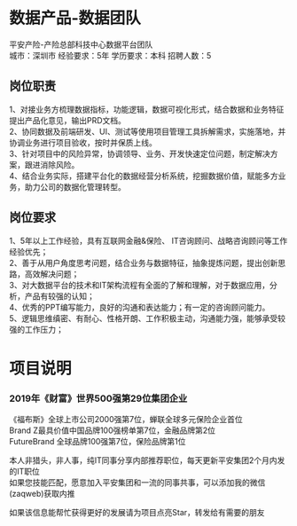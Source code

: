 # 数据产品-数据团队
平安产险-产险总部科技中心数据平台团队  
城市：深圳市 经验要求：5年 学历要求：本科  招聘人数：5

## 岗位职责
1、对接业务方梳理数据指标，功能逻辑，数据可视化形式，结合数据和业务特征提出产品化意见，输出PRD文档。   
2、协同数据及前端研发、UI、测试等使用项目管理工具拆解需求，实施落地，并协调业务进行项目验收，按时并保质上线。   
3、针对项目中的风险异常，协调领导、业务、开发快速定位问题，制定解决方案，跟进消除风险。   
4、结合业务实际，搭建平台化的数据经营分析系统，挖掘数据价值，赋能多方业务，助力公司的数据化管理转型。

## 岗位要求
1、5年以上工作经验，具有互联网金融&保险、 IT咨询顾问、战略咨询顾问等工作经验优先；   
2、善于从用户角度思考问题，结合业务与数据特征，抽象提炼问题，提出创新思路，高效解决问题；   
3、对大数据平台的技术和IT架构流程有全面的了解和理解，对于数据应用，分析，产品有较强的认知；   
4、优秀的PPT编写能力，良好的沟通和表达能力；有一定的咨询顾问能力。   
5、逻辑思维缜密、有耐心、性格开朗、工作积极主动，沟通能力强，能够承受较强的工作压力；

# 项目说明

### 2019年《财富》世界500强第29位集团企业
《福布斯》全球上市公司2000强第7位，蝉联全球多元保险企业首位  
Brand Z最具价值中国品牌100强榜单第7位，金融品牌第2位  
FutureBrand 全球品牌100强第7位，保险品牌第1位

本人非猎头，非人事，纯IT同事分享内部推荐职位，每天更新平安集团2个月内发的IT职位  
如果您技能匹配，愿意加入平安集团和一流的同事共事，可以添加我的微信(zaqweb)获取内推 

如果该信息能帮忙获得更好的发展请为项目点亮Star，转发给有需要的朋友




